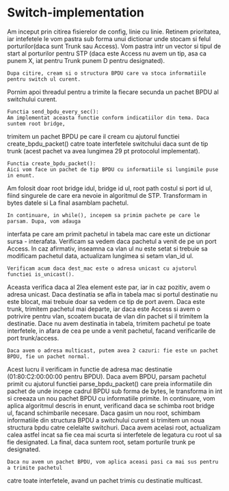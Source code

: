 # Switch-implementation

Am inceput prin citirea fisierelor de config, linie cu linie. Retinem prioritatea, iar
intefetele le vom pastra sub forma unui dictionar unde stocam si felul porturilor(daca 
sunt Trunk sau Access). Vom pastra intr un vector si tipul de start al porturilor pentru
STP (daca este Access nu avem un tip, asa ca punem X, iat pentru Trunk punem D pentru designated).

    Dupa citire, cream si o structura BPDU care va stoca informatiile pentru switch ul curent.
Pornim apoi threadul pentru a trimite la fiecare secunda un pachet BPDU al switchului curent.

    Functia send_bpdu_every_sec():
    Am implementat aceasta functie conform indicatiilor din tema. Daca suntem root bridge,
trimitem un pachet BPDU pe care il cream cu ajutorul functiei create_bpdu_packet() catre toate
interfetele switchului daca sunt de tip trunk (acest pachet va avea lungimea 29 pt protocolul
implementat).

    Functia create_bpdu_packet():
    Aici vom face un pachet de tip BPDU cu informatiile si lungimile puse in enunt.
Am folosit doar root bridge idul, bridge id ul, root path costul si port id ul, fiind
singurele de care era nevoie in algoritmul de STP. Transformam in bytes datele si La
final asamblam pachetul.

    In continuare, in while(), incepem sa primim pachete pe care le parsam. Dupa, vom adauga
interfata pe care am primit pachetul in tabela mac care este un dictionar sursa - interafata.
    Verificam sa vedem daca pachetul a venit de pe un port Access. In caz afirmativ, inseamna ca
vlan ul nu este setat si trebuie sa modificam pachetul data, actualizam lungimea si setam vlan_id ul.

    Verificam acum daca dest_mac este o adresa unicast cu ajutorul functiei is_unicast().
Aceasta verifica daca al 2lea element este par, iar in caz pozitiv, avem o adresa unicast.
    Daca destinatia se afla in tabela mac si portul destinatie nu este blocat, mai trebuie
doar sa vedem ce tip de port avem. Daca este trunk, trimitem pachetul mai departe, iar daca
este Access si avem o potrivire pentru vlan, scoatem bucata de vlan din pachet si il trimitem la 
destinatie.
    Dace nu avem destinatia in tabela, trimitem pachetul pe toate interfetele, in afara
de cea pe unde a venit pachetul, facand verificarile de port trunk/access.

    Daca avem o adresa multicast, putem avea 2 cazuri: fie este un pachet BPDU, fie un pachet normal.
Acest lucru il verificam in functie de adresa mac destinatie (01:80:C2:00:00:00 pentru BPDU).
    Daca avem BPDU, parsam pachetul primit cu ajutorul functiei parse_bpdu_packet() care preia 
informatiile din pachet de unde incepe cadrul BPDU sub forma de bytes, le transforma in int si
creeaza un nou pachet BPDU cu informatiile primite. 
    In continuare, vom aplica algoritmul descris in enunt, verificand daca se schimba root bridge ul,
facand schimbarile necesare. Daca gasim un nou root, schimbam informatiile din structura BPDU
a switchului curent si trimitem un noua structura bpdu catre celelalte switchuri.
    Daca avem acelasi root, actualizam calea astfel incat sa fie cea mai
scurta si interfetele de legatura cu root ul sa fie designated.
    La final, daca suntem root, setam porturile trunk pe designated.

    Daca nu avem un pachet BPDU, vom aplica aceasi pasi ca mai sus pentru a trimite pachetul
catre toate interfetele, avand un pachet trimis cu destinatie multicast.
